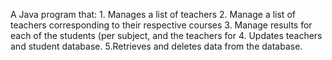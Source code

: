 A Java program that: 1. Manages a list of teachers 2. Manage a list of teachers corresponding to their respective courses 3. Manage results for each of the students (per subject, and the teachers for  4. Updates teachers and student database. 5.Retrieves and deletes data from the database.